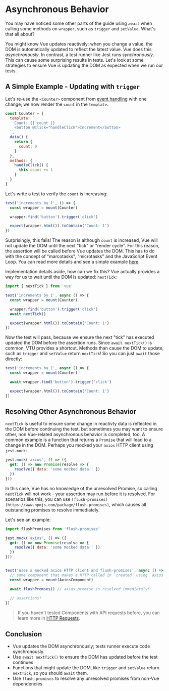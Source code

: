 # Asynchronous Behavior

You may have noticed some other parts of the guide using `await` when calling some methods on `wrapper`, such as `trigger` and `setValue`. What's that all about?

You might know Vue updates reactively; when you change a value, the DOM is automatically updated to reflect the latest value. Vue does this *asynchronously*. In contrast, a test runner like Jest runs *synchronously*. This can cause some surprising results in tests. Let's look at some strategies to ensure Vue is updating the DOM as expected when we run our tests.

## A Simple Example - Updating with `trigger`

Let's re-use the `<Counter>` component from [event handling](/guide/event-handling) with one change; we now render the `count` in the `template`.

```js
const Counter = {
  template: `
    Count: {{ count }}
    <button @click="handleClick">Increment</button>
  `,
  data() {
    return {
      count: 0
    }
  },
  methods: {
    handleClick() {
      this.count += 1
    }
  }
}
```

Let's write a test to verify the `count` is increasing:

```js
test('increments by 1', () => {
  const wrapper = mount(Counter)

  wrapper.find('button').trigger('click')

  expect(wrapper.html()).toContain('Count: 1')
})
```

Surprisingly, this fails! The reason is although `count` is increased, Vue will not update the DOM until the next "tick" or "render cycle". For this reason, the assertion will be called before Vue updates the DOM. This has to do with the concept of "marcotasks", "microtasks" and the JavaScript Event Loop. You can read more details and see a simple example [here](https://javascript.info/event-loop#macrotasks-and-microtasks).

Implementation details aside, how can we fix this? Vue actually provides a way for us to wait until the DOM is updated: `nextTick`:

```js
import { nextTick } from 'vue'

test('increments by 1', async () => {
  const wrapper = mount(Counter)

  wrapper.find('button').trigger('click')
  await nextTick()

  expect(wrapper.html()).toContain('Count: 1')
})
```

Now the test will pass, because we ensure the next "tick" has executed updated the DOM before the assertion runs. Since `await nextTick()` is common, VTU provides a shortcut. Methods than cause the DOM to update, such as `trigger` and `setValue` return `nextTick`! So you can just `await` those directly:

```js
test('increments by 1', async () => {
  const wrapper = mount(Counter)

  await wrapper.find('button').trigger('click')

  expect(wrapper.html()).toContain('Count: 1')
})
```

## Resolving Other Asynchronous Behavior

`nextTick` is useful to ensure some change in reactivty data is reflected in the DOM before continuing the test. but sometimes you may want to ensure other, non Vue-related asynchronous behavior is completed, too. A common example is a function that returns a `Promise` that will lead to a change in the DOM. Perhaps you mocked your `axios` HTTP client using `jest.mock`:

```js
jest.mock('axios', () => ({
  get: () => new Promise(resolve => {
    resolve({ data: 'some mocked data!' })
  })
}))
```

In this case, Vue has no knowledge of the unresolved Promise, so calling `nextTick` will not work - your assertion may run before it is resolved. For scenarios like this, you can use `[flush-promises](https://www.npmjs.com/package/flush-promises)`, which causes all outstanding promises to resolve immediately. 

Let's see an example:

```js
import flushPromises from 'flush-promises'

jest.mock('axios', () => ({
  get: () => new Promise(resolve => {
    resolve({ data: 'some mocked data!' })
  })
}))


test('uses a mocked axios HTTP client and flush-promises', async () => {
  // some component that makes a HTTP called in `created` using `axios`
  const wrapper = mount(AxiosComponent)

  await flushPromses() // axios promise is resolved immediately!
  
  // assertions!
})

```

> If you haven't tested Components with API requests before, you can learn more in [HTTP Requests](/guide/http-requests).
## Conclusion

- Vue updates the DOM asynchronously; tests runner execute code synchronously.
- Use `await nextTick()` to ensure the DOM has updated before the test continues
- Functions that might update the DOM, like `trigger` and `setValue` return `nextTick`, so you should `await` them.
- Use `flush-promises` to resolve any unresolved promises from non-Vue dependencies. 
